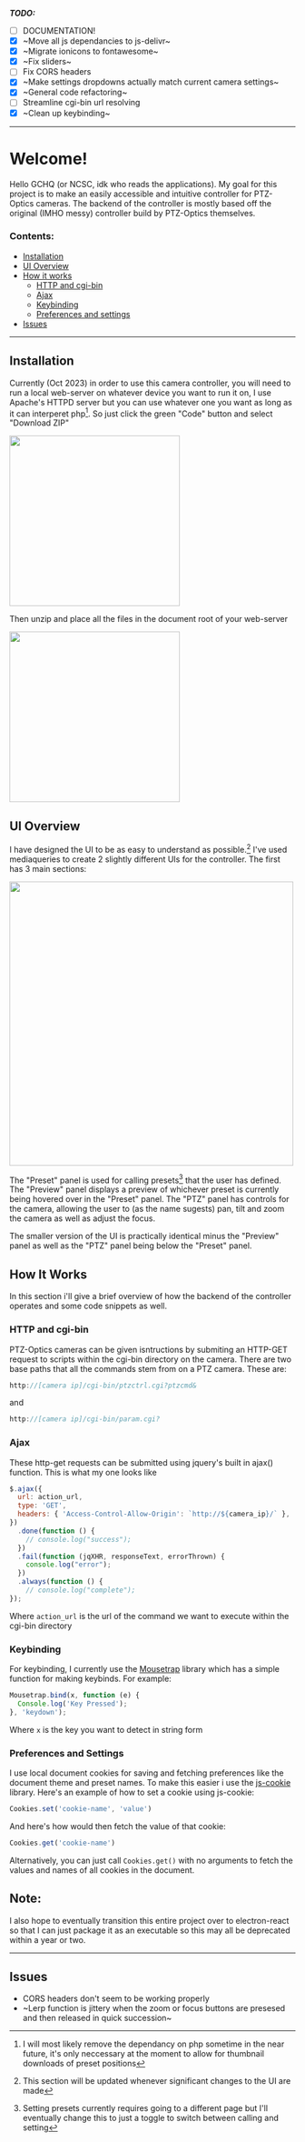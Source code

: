_**TODO:**_
  - [ ] DOCUMENTATION!
  - [x] ~Move all js dependancies to js-delivr~
  - [x] ~Migrate ionicons to fontawesome~
  - [x] ~Fix sliders~
  - [ ] Fix CORS headers
  - [x] ~Make settings dropdowns actually match current camera settings~
  - [x] ~General code refactoring~
  - [ ] Streamline cgi-bin url resolving
  - [x] ~Clean up keybinding~
 
---

# Welcome!
Hello GCHQ (or NCSC, idk who reads the applications).
My goal for this project is to make an easily accessible and intuitive controller for PTZ-Optics cameras.
The backend of the controller is mostly based off the original (IMHO messy) controller build by PTZ-Optics themselves.

### Contents:
  - [Installation](#installation)
  - [UI Overview](#ui-overview)
  - [How it works](#how-it-works)
    - [HTTP and cgi-bin](#http-and-cgi-bin)
    - [Ajax](#ajax)
    - [Keybinding](#keybinding)
    - [Preferences and settings](#preferences-and-settings)
  - [Issues](#issues)

___
## Installation
Currently (Oct 2023) in order to use this camera controller, you will need to run a local web-server on whatever device you want to run it on, I use Apache's HTTPD server but you can use whatever one you want as long as it can interperet php[^1]. So just click the green "Code" button and select "Download ZIP"

<img src="https://github.com/j-trueman/PTZ-Optics/assets/82833724/80d5ad48-303b-4c85-b402-772af67a8832" width="300">

Then unzip and place all the files in the document root of your web-server

<img src="https://github.com/j-trueman/PTZ-Optics/assets/82833724/1c35f67b-e99f-4a2d-94c3-3ae00561ec0b" width="300">

## UI Overview
I have designed the UI to be as easy to understand as possible.[^2] I've used mediaqueries to create 2 slightly different UIs for the controller. The first has 3 main sections:

<img src="https://github.com/j-trueman/PTZ-Optics/assets/82833724/bd2bbce4-6168-4db5-a95c-f136fbc83b50" width="500">

The "Preset" panel is used for calling presets[^3] that the user has defined. The "Preview" panel displays a preview of whichever preset is currently being hovered over in the "Preset" panel. The "PTZ" panel has controls for the camera, allowing the user to (as the name sugests) pan, tilt and zoom the camera as well as adjust the focus.

The smaller version of the UI is practically identical minus the "Preview" panel as well as the "PTZ" panel being below the "Preset" panel.

## How It Works
In this section i'll give a brief overview of how the backend of the controller operates and some code snippets as well.
### HTTP and cgi-bin
PTZ-Optics cameras can be given isntructions by submiting an HTTP-GET request to scripts within the cgi-bin directory on the camera. There are two base paths that all the commands stem from on a PTZ camera. These are:
```javascript
http://[camera ip]/cgi-bin/ptzctrl.cgi?ptzcmd&
```
and
```javascript
http://[camera ip]/cgi-bin/param.cgi?
```
### Ajax
These http-get requests can be submitted using jquery's built in ajax() function. This is what my one looks like
```javascript
$.ajax({
  url: action_url,
  type: 'GET',
  headers: { 'Access-Control-Allow-Origin': `http://${camera_ip}/` },
})
  .done(function () {
    // console.log("success");
  })
  .fail(function (jqXHR, responseText, errorThrown) {
    console.log("error");
  })
  .always(function () {
    // console.log("complete");
});
```
Where `action_url` is the url of the command we want to execute within the cgi-bin directory

### Keybinding
For keybinding, I currently use the [Mousetrap](https://www.npmjs.com/package/mousetrap) library which has a simple function for making keybinds. For example: 
```javascript
Mousetrap.bind(x, function (e) {
  Console.log('Key Pressed');
}, 'keydown');
```
Where `x` is the key you want to detect in string form

### Preferences and Settings
I use local document cookies for saving and fetching preferences like the document theme and preset names. To make this easier i use the [js-cookie](https://www.npmjs.com/package/js-cookie) library. Here's an example of how to set a cookie using js-cookie:
```javascript
Cookies.set('cookie-name', 'value')
```
And here's how would then fetch the value of that cookie:
```javascript
Cookies.get('cookie-name')
```
Alternatively, you can just call `Cookies.get()` with no arguments to fetch the values and names of all cookies in the document.

## Note:
I also hope to eventually transition this entire project over to electron-react so that I can just package it as an executable so this may all be deprecated within a year or two.

---
## Issues
- CORS headers don't seem to be working properly
- ~Lerp function is jittery when the zoom or focus buttons are presesed and then released in quick succession~

[^1]: I will most likely remove the dependancy on php sometime in the near future, it's only neccessary at the moment to allow for thumbnail downloads of preset positions
[^2]: This section will be updated whenever significant changes to the UI are made
[^3]: Setting presets currently requires going to a different page but I'll eventually change this to just a toggle to switch between calling and setting
